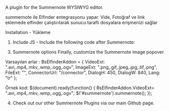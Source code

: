 A plugin for the Summernote WYSIWYG editor.

summernote ile Elfinder entegrasyonu yapar. Vide, Fotoğraf ve link eklemede elfinder çalıştırılarak sunucu taraflı dosyalara erişmenizi sağlar

Installation - Yükleme
1. Include JS - 
Include the following code after Summernote:

<script src="summernote-video-attributes.js"></script>

<script src="summernote-elfinder.js"></script>


3. Summernote options
Finally, customize the Summernote image popover.

Varsayılan arlar : 
BsElfinderAddon = {
    VideoExt: ".avi,.mp4,.mkv,.wmp,.ogg,.ogv",
    ImageExt: ".png,.gif,.jpeg,.jpg,.tif,.png",
    FileExt: "",
    ConnectorUrl: "/connector",
    DialogH: 450,
    DialogW: 840,
    Lang: "tr"
};


Örnek kod:
$(document).ready(function() {
BsElfinderAddon.VideoExt= ".avi,.mp4,.mkv,.wmp,.ogg,.ogv";
 $('#summernote').summernote();
});

4. Check out our other Summernote Plugins via our main Github page.
